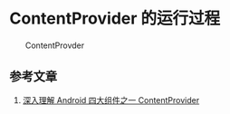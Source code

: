 # ContentProvider 的运行过程

　　ContentProvder



## 参考文章

1. [深入理解 Android 四大组件之一 ContentProvider](https://blog.csdn.net/hehe26/article/details/51784355)


